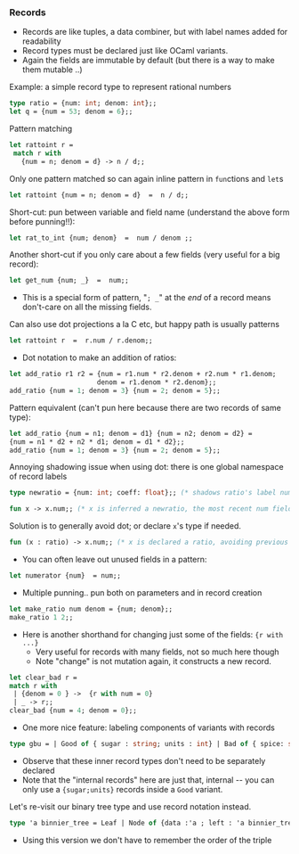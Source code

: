 
### Records
  - Records are like tuples, a data combiner, but with label names added for readability
  - Record types must be declared just like OCaml variants.
  - Again the fields are immutable by default (but there is a way to make them mutable ..)

Example: a simple record type to represent rational numbers

```ocaml
type ratio = {num: int; denom: int};;
let q = {num = 53; denom = 6};;
```

Pattern matching
```ocaml
let rattoint r =
 match r with
   {num = n; denom = d} -> n / d;;
```

Only one pattern matched so can again inline pattern in `fun`ctions and `let`s
```ocaml
let rattoint {num = n; denom = d}  =  n / d;;
```

Short-cut: pun between variable and field name (understand the above form before punning!!):

```ocaml
let rat_to_int {num; denom}  =  num / denom ;;
```

Another short-cut if you only care about a few fields (very useful for a big record):
```ocaml
let get_num {num; _}  =  num;;
```
 - This is a special form of pattern, "`; _`" at the *end* of a record means don't-care on all the missing fields.

Can also use dot projections a la C etc, but happy path is usually patterns
```ocaml
let rattoint r  =  r.num / r.denom;;
```

* Dot notation to make an addition of ratios:

```ocaml
let add_ratio r1 r2 = {num = r1.num * r2.denom + r2.num * r1.denom; 
                      denom = r1.denom * r2.denom};;
add_ratio {num = 1; denom = 3} {num = 2; denom = 5};;
```
Pattern equivalent (can't pun here because there are two records of same type):
```ocaml
let add_ratio {num = n1; denom = d1} {num = n2; denom = d2} = 
{num = n1 * d2 + n2 * d1; denom = d1 * d2};;
add_ratio {num = 1; denom = 3} {num = 2; denom = 5};;
```

Annoying shadowing issue when using dot: there is one global namespace of record labels
```ocaml
type newratio = {num: int; coeff: float};; (* shadows ratio's label num *)

fun x -> x.num;; (* x is inferred a newratio, the most recent num field defined *)
```
Solution is to generally avoid dot; or declare `x`'s type if needed.  

```ocaml
fun (x : ratio) -> x.num;; (* x is declared a ratio, avoiding previous shadowing *)
```
* You can often leave out unused fields in a pattern:

```ocaml
let numerator {num}  = num;;
```
* Multiple punning.. pun both on parameters and in record creation

```ocaml
let make_ratio num denom = {num; denom};;
make_ratio 1 2;;
```

* Here is another shorthand for changing just some of the fields: `{r with ...}`
  - Very useful for records with many fields, not so much here though
  - Note "change" is not mutation again, it constructs a new record.

 ```ocaml
let clear_bad r =
match r with
  | {denom = 0 } ->  {r with num = 0}
  | _ -> r;;
clear_bad {num = 4; denom = 0};;
``` 

* One more nice feature: labeling components of variants with records

```ocaml
type gbu = | Good of { sugar : string; units : int} | Bad of { spice: string; units : int} | Ugly
```
* Observe that these inner record types don't need to be separately declared
* Note that the "internal records" here are just that, internal -- you can only use a `{sugar;units}` records inside a `Good` variant.

Let's re-visit our binary tree type and use record notation instead.

```ocaml
type 'a binnier_tree = Leaf | Node of {data :'a ; left : 'a binnier_tree; right : 'a binnier_tree}
```

* Using this version we don't have to remember the order of the triple
